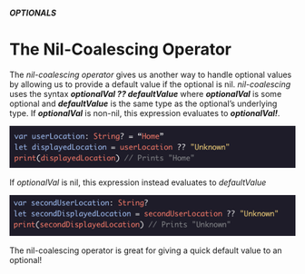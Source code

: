 ##### OPTIONALS
# The Nil-Coalescing Operator

The *nil-coalescing operator* gives us another way to handle optional values by allowing us to provide a default value if the optional is nil. *nil-coalescing* uses the syntax ***optionalVal ?? defaultValue*** where ***optionalVal*** is some optional and ***defaultValue*** is the same type as the optional’s underlying type. If ***optionalVal*** is non-nil, this expression evaluates to ***optionalVal!***.

![Alt text](../Images/Optionals/nilCoalescing1.png "nil-coalescing Example 1")

If *optionalVal* is nil, this expression instead evaluates to *defaultValue*

![nil-Coalescing example](../Images/Optionals/nilCoalescing2.png "nil-coalescing Example 2")

The nil-coalescing operator is great for giving a quick default value to an optional!